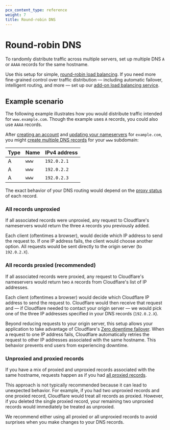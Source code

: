 ```yaml
---
pcx_content_type: reference
weight: 7
title: Round-robin DNS
---
```


# Round-robin DNS

To randomly distribute traffic across multiple servers, set up multiple DNS `A` or `AAAA` records for the same hostname.

Use this setup for simple, [round-robin load balancing](https://www.cloudflare.com/learning/dns/glossary/round-robin-dns/). If you need more fine-grained control over traffic distribution — including automatic failover, intelligent routing, and more — set up our [add-on load balancing service](/load-balancing/).

## Example scenario

The following example illustrates how you would distribute traffic intended for `www.example.com`. Though the example uses `A` records, you could also use `AAAA` records.

After [creating an account](/fundamentals/setup/account-setup/create-account/) and [updating your nameservers](/dns/zone-setups/full-setup/setup/) for `example.com`, you might [create multiple DNS records](/dns/manage-dns-records/how-to/create-dns-records/) for your `www` subdomain:

| Type | Name  | IPv4 address |
| ---- | ----- | ------------ |
| A    | `www` | `192.0.2.1`  |
| A    | `www` | `192.0.2.2`  |
| A    | `www` | `192.0.2.3`  |

The exact behavior of your DNS routing would depend on the [proxy status](/dns/manage-dns-records/reference/proxied-dns-records/) of each record.

### All records unproxied

If all associated records were unproxied, any request to Cloudflare's nameservers would return the three `A` records you previously added.

Each client (oftentimes a browser), would decide which IP address to send the request to. If one IP address fails, the client would choose another option. All requests would be sent directly to the origin server (to `192.0.2.X`).

### All records proxied (recommended)

If all associated records were proxied, any request to Cloudflare's nameservers would return two `A` records from Cloudflare's list of IP addresses.

Each client (oftentimes a browser) would decide which Cloudflare IP address to send the request to. Cloudflare would then receive that request and — if Cloudflare needed to contact your origin server — we would pick one of the three IP addresses specified in your DNS records (`192.0.2.X`).

Beyond reducing requests to your origin server, this setup allows your application to take advantage of Cloudflare's [Zero downtime failover](/fundamentals/basic-tasks/protect-your-origin-server/#zero-downtime-failover). When a request to one IP address fails, Cloudflare automatically retries the request to other IP addresses associated with the same hostname. This behavior prevents end users from experiencing downtime.

### Unproxied and proxied records

If you have a mix of proxied and unproxied records associated with the same hostname, requests happen as if you had [all proxied records](#all-records-proxied-recommended).

This approach is not typically recommended because it can lead to unexpected behavior. For example, if you had two unproxied records and one proxied record, Cloudflare would treat all records as proxied. However, if you deleted the single proxied record, your remaining two unproxied records would immediately be treated as unproxied.

We recommend either using all proxied or all unproxied records to avoid surprises when you make changes to your DNS records.
